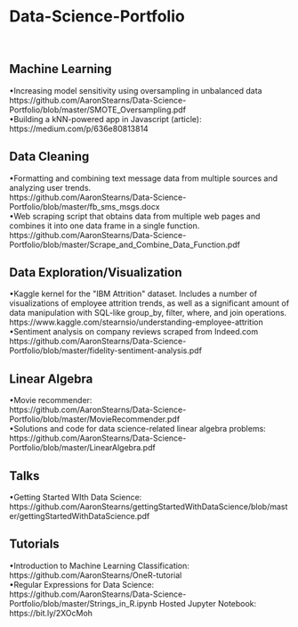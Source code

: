 # Data-Science-Portfolio
<br>
<h2>Machine Learning</h2>
•Increasing model sensitivity using oversampling in unbalanced data
<br>
https://github.com/AaronStearns/Data-Science-Portfolio/blob/master/SMOTE_Oversampling.pdf
<br>
•Building a kNN-powered app in Javascript (article): 
<br>
https://medium.com/p/636e80813814

<br>
<h2>Data Cleaning</h2>
•Formatting and combining text message data from multiple sources and analyzing user trends.
<br>
https://github.com/AaronStearns/Data-Science-Portfolio/blob/master/fb_sms_msgs.docx
<br>
•Web scraping script that obtains data from multiple web pages and combines it into one data frame in a single function.
<br>
https://github.com/AaronStearns/Data-Science-Portfolio/blob/master/Scrape_and_Combine_Data_Function.pdf


<br>
<h2>Data Exploration/Visualization</h2>
•Kaggle kernel for the "IBM Attrition" dataset. Includes a number of visualizations of employee attrition trends, as well as a significant amount of data manipulation with SQL-like group_by, filter, where, and join operations. 
<br> 
https://www.kaggle.com/stearnsio/understanding-employee-attrition
<br>
•Sentiment analysis on company reviews scraped from Indeed.com
<br>
https://github.com/AaronStearns/Data-Science-Portfolio/blob/master/fidelity-sentiment-analysis.pdf

<br>
<h2>Linear Algebra</h2>
•Movie recommender: 
<br>
https://github.com/AaronStearns/Data-Science-Portfolio/blob/master/MovieRecommender.pdf
<br>
•Solutions and code for data science-related linear algebra problems: 
<br>
https://github.com/AaronStearns/Data-Science-Portfolio/blob/master/LinearAlgebra.pdf


<h2>Talks</h2>
•Getting Started WIth Data Science: https://github.com/AaronStearns/gettingStartedWithDataScience/blob/master/gettingStartedWithDataScience.pdf

<h2>Tutorials</h2>
•Introduction to Machine Learning Classification: 
<br>
https://github.com/AaronStearns/OneR-tutorial
<br>
•Regular Expressions for Data Science: 
<br>
https://github.com/AaronStearns/Data-Science-Portfolio/blob/master/Strings_in_R.ipynb Hosted Jupyter Notebook: https://bit.ly/2XOcMoh  
